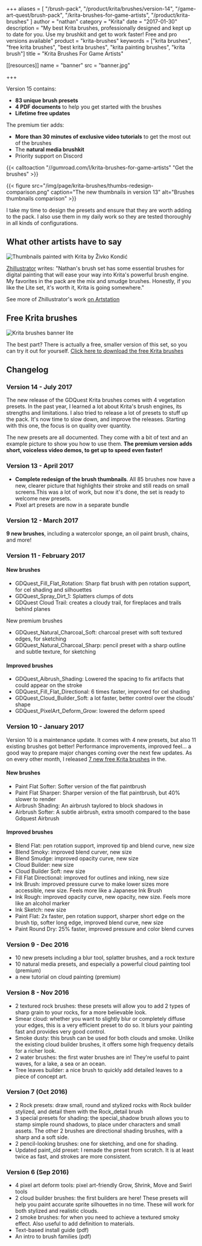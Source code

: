 +++
aliases = [
  "/brush-pack",
  "/product/krita/brushes/version-14",
  "/game-art-quest/brush-pack",
  "/krita-brushes-for-game-artists",
  "/product/krita-brushes"
]
author = "nathan"
category = "Krita"
date = "2017-01-30"
description = "My best Krita brushes, professionally designed and kept up to date for you. Use my brushkit and get to work faster! Free and pro versions available"
product = "krita-brushes"
keywords = ["krita brushes", "free krita brushes", "best krita brushes", "krita painting brushes", "krita brush"]
title = "Krita Brushes For Game Artists"

[[resources]]
  name = "banner"
  src = "banner.jpg"

+++

Version 15 contains:

- **83 unique brush presets**
- **4 PDF documents** to help you get started with the brushes
- **Lifetime free updates**

The premium tier adds:

- **More than 30 minutes of exclusive video tutorials** to get the most out of the brushes
- The **natural media brushkit**
- Priority support on Discord

{{< calltoaction "//gumroad.com/l/krita-brushes-for-game-artists" "Get the brushes" >}}

{{< figure
  src="/img/page/krita-brushes/thumbs-redesign-comparison.png"
  caption="The new thumbnails in version 13"
  alt="Brushes thumbnails comparison" >}}

I take my time to design the presets and ensure that they are worth adding to the pack. I also use them in my daily work so they are tested thoroughly in all kinds of configurations.

## What other artists have to say

![Thumbnails painted with Krita by Živko Kondić](/img/page/krita-brushes/testimonial-zhillustrator.jpg)

[Zhillustrator](//twitter.com/zhille) writes: "Nathan's brush set has some essential brushes for digital painting that will ease your way into Krita's powerful brush engine. My favorites in the pack are the mix and smudge brushes. Honestly, if you like the Lite set, it's worth it, Krita is going somewhere."

See more of Zhillustrator's work [on Artstation](//www.artstation.com/artist/zhille)

## Free Krita brushes

![Krita brushes banner lite](/img/page/krita-brushes/krita-brushes-banner-lite.jpg)

The best part? There is actually a free, smaller version of this set, so you can try it out for yourself.
[Click here to download the free Krita brushes](//github.com/GDQuest/free-krita-brushes/)

## Changelog

### Version 14 - July 2017

The new release of the GDQuest Krita brushes comes with 4 vegetation presets. In the past year, I learned a lot about Krita's brush engines, its strengths and limitations. I also tried to release a lot of presets to stuff up the pack. It's now time to slow down, and improve the releases. Starting with this one, the focus is on quality over quantity.

The new presets are all documented. They come with a bit of text and an example picture to show you how to use them. **The premium version adds short, voiceless video demos, to get up to speed even faster!** 

### Version 13 - April 2017

- **Complete redesign of the brush thumbnails**. All 85 brushes now have a new, clearer picture that highlights their stroke and still reads on small screens.This was a lot of work, but now it's done, the set is ready to welcome new presets.
- Pixel art presets are now in a separate bundle

### Version 12 - March 2017

**9 new brushes**, including a watercolor sponge, an oil paint brush, chains, and more!

### Version 11 - February 2017

#### New brushes

- GDQuest_Fill_Flat_Rotation: Sharp flat brush with pen rotation support, for cel shading and silhouettes
- GDQuest_Spray_Dirt_1: Splatters clumps of dots
- GDQuest Cloud Trail: creates a cloudy trail, for fireplaces and trails behind planes

New premium brushes

- GDQuest_Natural_Charcoal_Soft: charcoal preset with soft textured edges, for sketching
- GDQuest_Natural_Charcoal_Sharp: pencil preset with a sharp outline and subtle texture, for sketching

#### Improved brushes

- GDQuest_Aibrush_Shading: Lowered the spacing to fix artifacts that could appear on the stroke
- GDQuest_Fill_Flat_Directional: 6 times faster, improved for cel shading
- GDQuest_Cloud_Builder_Soft: a lot faster, better control over the clouds' shape
- GDQuest_PixelArt_Deform_Grow: lowered the deform speed

### Version 10 - January 2017

Version 10 is a maintenance update. It comes with 4 new presets, but also 11 existing brushes got better! Performance improvements, improved feel... a good way to prepare major changes coming over the next few updates. As on every other month, I released [7 new free Krita brushes](//gumroad.com/l/krita-brushes-gdquest-lite) in the.

#### New brushes

- Paint Flat Softer: Softer version of the flat paintbrush
- Paint Flat Sharper: Sharper version of the flat paintbrush, but 40% slower to render
- Airbrush Shading: An airbrush taylored to block shadows in
- Airbrush Softer: A subtle airbrush, extra smooth compared to the base Gdquest Airbrush

#### Improved brushes

- Blend Flat: pen rotation support, improved tip and blend curve, new size
- Blend Smoky: improved blend curver, new size
- Blend Smudge: improved opacity curve, new size
- Cloud Builder: new size
- Cloud Builder Soft: new size
- Fill Flat Directional: improved for outlines and inking, new size
- Ink Brush: improved pressure curve to make lower sizes more accessible, new size. Feels more like a Japanese Ink Brush
- Ink Rough: improved opacity curve, new opacity, new size. Feels more like an alcohol marker
- Ink Sketch: new size
- Paint Flat: 2x faster, pen rotation support, sharper short edge on the brush tip, softer long edge, improved blend curve, new size
- Paint Round Dry: 25% faster, improved pressure and color blend curves

### Version 9 - Dec 2016

- 10 new presets including a blur tool, splatter brushes, and a rock texture
- 10 natural media presets, and especially a powerful cloud painting tool (premium)
- a new tutorial on cloud painting (premium)

### Version 8 - Nov 2016

- 2 textured rock brushes: these presets will allow you to add 2 types of sharp grain to your rocks, for a more believable look.
- Smear cloud: whether you want to slightly blur or completely diffuse your edges, this is a very efficient preset to do so. It blurs your painting fast and provides very good control.
- Smoke dusty: this brush can be used for both clouds and smoke. Unlike the existing cloud builder brushes, it offers some high frequency details for a richer look.
- 2 water brushes: the first water brushes are in! They're useful to paint waves, for a lake, a sea or an ocean.
- Tree leaves builder: a nice brush to quickly add detailed leaves to a piece of concept art.

### Version 7 (Oct 2016)

- 2 Rock presets: draw small, round and stylized rocks with Rock builder stylized, and detail them with the Rock_detail brush
- 3 special presets for shading: the special_shadow brush allows you to stamp simple round shadows, to place under characters and small assets. The other 2 brushes are directional shading brushes, with a sharp and a soft side.
- 2 pencil-looking brushes: one for sketching, and one for shading.
- Updated paint_old preset: I remade the preset from scratch. It is at least twice as fast, and strokes are more consistent.

### Version 6 (Sep 2016)

- 4 pixel art deform tools: pixel art-friendly Grow, Shrink, Move and Swirl tools
- 2 cloud builder brushes: the first builders are here! These presets will help you paint accurate sprite silhouettes in no time. These will work for both stylized and realistic clouds.
- 2 smoke brushes: for when you need to achieve a textured smoky effect. Also useful to add definition to materials.
- Text-based install guide (pdf)
- An intro to brush families (pdf)
